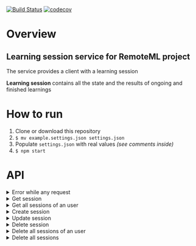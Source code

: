 [![Build Status](https://travis-ci.org/rZinnatov/remoteml-lss.svg?branch=master)](https://travis-ci.org/rZinnatov/remoteml-lss)
[![codecov](https://codecov.io/gh/rZinnatov/remoteml-lss/branch/master/graph/badge.svg)](https://codecov.io/gh/rZinnatov/remoteml-lss)

# Overview
## Learning session service for RemoteML project

The service provides a client with a learning session

**Learning session** contains all the state and the results of ongoing and finished learnings


# How to run
1. Clone or download this repository
2. `$ mv example.settings.json settings.json`
3. Populate `settings.json` with real values *(see comments inside)*
4. `$ npm start`


# API

<details><summary>Error while any request</summary>
<p>

Status >=400

```js
{
    "error": "error message"
}
```

</p>
</details>

<details><summary>Get session</summary>
<p>

**Request**

`GET /session/<session-id>`

**Responses**

Status 200
```js
{
    "id": "string",
    "userId": "string",
    "state": Integer
}
```
Status 404
```js
{
    "error": "session with id '<session-id>' is not found"
}
```

</p>
</details>

<details><summary>Get all sessions of an user</summary>
<p>

**Request**

`GET /sessions/<user-id>`

**Responses**

Status 200
```js
[
    {
        "id": "string",
        "userId": "string",
        "state": Integer
    },{
        "id": "string",
        "userId": "string",
        "state": Integer
    },
...
]
```

</p>
</details>

<details><summary>Create session</summary>
<p>

**Request**

`POST /session`
```js
{
    "userId": "string"
}
```

**Responses**

Status 200
```js
{
    "id": "string",
    "userId": "string",
    "state": Integer
}
```

</p>
</details>

<details><summary>Update session</summary>
<p>

**Request**

`PUT /session`
```js
{
    "id": "string",
    "userId": "string",
    "state": Integer
}
```

**Responses**

Status 200
```js
{
    "modifiedCount": Integer
}
```

</p>
</details>

<details><summary>Delete session</summary>
<p>

**Request**

`DELETE /session/<session-id>`

**Responses**

Status 200
```js
{
    "deletedCount": Integer
}
```

</p>
</details>

<details><summary>Delete all sessions of an user</summary>
<p>

**Request**

`DELETE /sessions/<user-id>`

**Responses**

Status 200
```js
{
    "deletedCount": Integer
}
```

</p>
</details>

<details><summary>Delete all sessions</summary>
<p>

**Request**

`DELETE /sessions/`

**Responses**

Status 200
```js
{
    "deletedCount": Integer
}
```

</p>
</details>